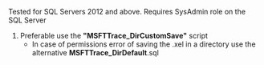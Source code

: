 Tested for SQL Servers 2012 and above. Requires SysAdmin role on the SQL Server

1. Preferable use the **"MSFTTrace_DirCustomSave"** script
	- In case of permissions error of saving the .xel in a directory use the alternative **MSFTTrace_DirDefault**.sql
